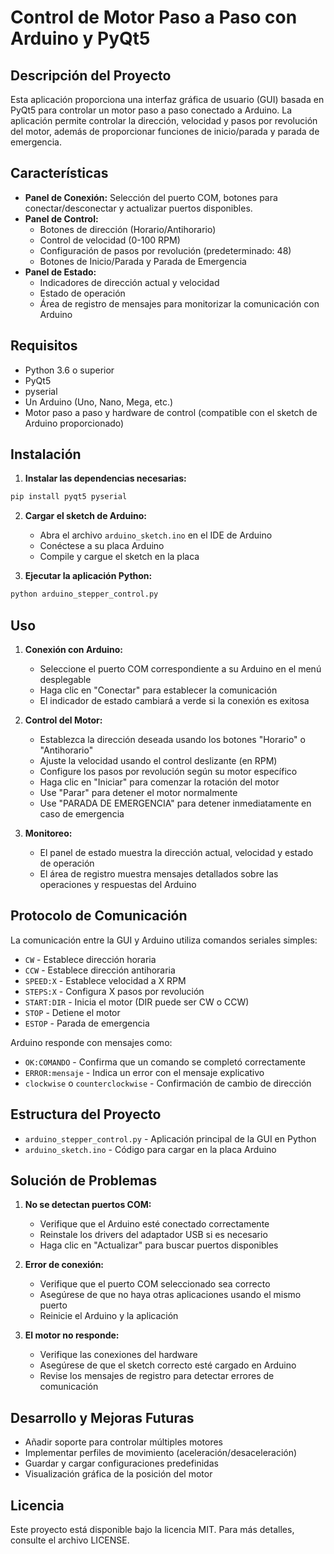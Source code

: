 # Control de Motor Paso a Paso con Arduino y PyQt5

## Descripción del Proyecto

Esta aplicación proporciona una interfaz gráfica de usuario (GUI) basada en PyQt5 para controlar un motor paso a paso conectado a Arduino. La aplicación permite controlar la dirección, velocidad y pasos por revolución del motor, además de proporcionar funciones de inicio/parada y parada de emergencia.

## Características

- **Panel de Conexión:** Selección del puerto COM, botones para conectar/desconectar y actualizar puertos disponibles.
- **Panel de Control:** 
  - Botones de dirección (Horario/Antihorario)
  - Control de velocidad (0-100 RPM)
  - Configuración de pasos por revolución (predeterminado: 48)
  - Botones de Inicio/Parada y Parada de Emergencia
- **Panel de Estado:** 
  - Indicadores de dirección actual y velocidad
  - Estado de operación
  - Área de registro de mensajes para monitorizar la comunicación con Arduino

## Requisitos

- Python 3.6 o superior
- PyQt5
- pyserial
- Un Arduino (Uno, Nano, Mega, etc.)
- Motor paso a paso y hardware de control (compatible con el sketch de Arduino proporcionado)

## Instalación

1. **Instalar las dependencias necesarias:**

```bash
pip install pyqt5 pyserial
```

2. **Cargar el sketch de Arduino:**
   - Abra el archivo `arduino_sketch.ino` en el IDE de Arduino
   - Conéctese a su placa Arduino
   - Compile y cargue el sketch en la placa

3. **Ejecutar la aplicación Python:**

```bash
python arduino_stepper_control.py
```

## Uso

1. **Conexión con Arduino:**
   - Seleccione el puerto COM correspondiente a su Arduino en el menú desplegable
   - Haga clic en "Conectar" para establecer la comunicación
   - El indicador de estado cambiará a verde si la conexión es exitosa

2. **Control del Motor:**
   - Establezca la dirección deseada usando los botones "Horario" o "Antihorario"
   - Ajuste la velocidad usando el control deslizante (en RPM)
   - Configure los pasos por revolución según su motor específico
   - Haga clic en "Iniciar" para comenzar la rotación del motor
   - Use "Parar" para detener el motor normalmente
   - Use "PARADA DE EMERGENCIA" para detener inmediatamente en caso de emergencia

3. **Monitoreo:**
   - El panel de estado muestra la dirección actual, velocidad y estado de operación
   - El área de registro muestra mensajes detallados sobre las operaciones y respuestas del Arduino

## Protocolo de Comunicación

La comunicación entre la GUI y Arduino utiliza comandos seriales simples:

- `CW` - Establece dirección horaria
- `CCW` - Establece dirección antihoraria
- `SPEED:X` - Establece velocidad a X RPM
- `STEPS:X` - Configura X pasos por revolución
- `START:DIR` - Inicia el motor (DIR puede ser CW o CCW)
- `STOP` - Detiene el motor
- `ESTOP` - Parada de emergencia

Arduino responde con mensajes como:
- `OK:COMANDO` - Confirma que un comando se completó correctamente
- `ERROR:mensaje` - Indica un error con el mensaje explicativo
- `clockwise` o `counterclockwise` - Confirmación de cambio de dirección

## Estructura del Proyecto

- `arduino_stepper_control.py` - Aplicación principal de la GUI en Python
- `arduino_sketch.ino` - Código para cargar en la placa Arduino

## Solución de Problemas

1. **No se detectan puertos COM:**
   - Verifique que el Arduino esté conectado correctamente
   - Reinstale los drivers del adaptador USB si es necesario
   - Haga clic en "Actualizar" para buscar puertos disponibles

2. **Error de conexión:**
   - Verifique que el puerto COM seleccionado sea correcto
   - Asegúrese de que no haya otras aplicaciones usando el mismo puerto
   - Reinicie el Arduino y la aplicación

3. **El motor no responde:**
   - Verifique las conexiones del hardware
   - Asegúrese de que el sketch correcto esté cargado en Arduino
   - Revise los mensajes de registro para detectar errores de comunicación

## Desarrollo y Mejoras Futuras

- Añadir soporte para controlar múltiples motores
- Implementar perfiles de movimiento (aceleración/desaceleración)
- Guardar y cargar configuraciones predefinidas
- Visualización gráfica de la posición del motor

## Licencia

Este proyecto está disponible bajo la licencia MIT. Para más detalles, consulte el archivo LICENSE.

